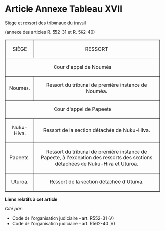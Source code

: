 # Article Annexe Tableau XVII

Siège et ressort des tribunaux du travail

(annexe des articles R. 552-31 et R. 562-40)

<table border="1" align="center" width="720">
  <tbody>
    <tr>
      <td align="center">

SIÈGE

</td>
      <td align="center">

RESSORT

</td>
    </tr>
    <tr>
      <td colspan="2" align="center">

Cour d'appel de Nouméa 

</td>
    </tr>
    <tr>
      <td align="center">

Nouméa.

</td>
      <td align="center">

Ressort du tribunal de première instance de Nouméa.

</td>
    </tr>
    <tr>
      <td align="center" colspan="2">

Cour d'appel de Papeete 

</td>
    </tr>
    <tr>
      <td align="center">

Nuku-Hiva.

</td>
      <td align="center">

Ressort de la section détachée de Nuku-Hiva.

</td>
    </tr>
    <tr>
      <td align="center">

Papeete.

</td>
      <td align="center">

Ressort du tribunal de première instance de Papeete, à l'exception des ressorts des sections détachées de Nuku-Hiva et
Uturoa.

</td>
    </tr>
    <tr>
      <td align="center">

Uturoa.

</td>
      <td align="center">

Ressort de la section détachée d'Uturoa.

</td>
    </tr>
  </tbody>
</table>

**Liens relatifs à cet article**

_Cité par_:

  - Code de l'organisation judiciaire - art. R552-31 (V)
  - Code de l'organisation judiciaire - art. R562-40 (V)
